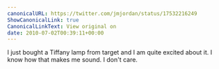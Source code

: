 ```yaml
---
canonicalURL: https://twitter.com/jmjordan/status/17532216249
ShowCanonicalLink: true
CanonicalLinkText: View original on
date: 2010-07-02T00:39:11+00:00
---
```

I just bought a Tiffany lamp from target and I am quite excited about it. I know how that makes me sound. I don't care.